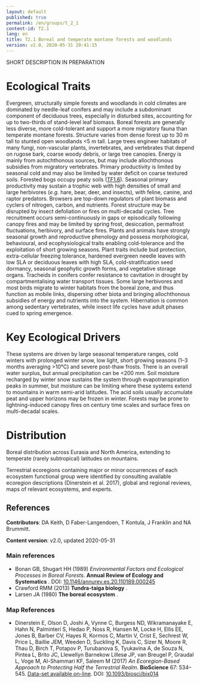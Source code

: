 ```yaml
---
layout: default
published: true
permalink: /en/groups/t_2_1
content-id: T2.1
lang: en
title: T2.1 Boreal and temperate montane forests and woodlands
version: v2.0, 2020-05-31 20:41:15
---
```


SHORT DESCRIPTION IN PREPARATION

# Ecological Traits
 
Evergreen, structurally simple forests and woodlands in cold climates are dominated by needle-leaf conifers and may include a subdominant component of deciduous trees, especially in disturbed sites, accounting for up to two-thirds of stand-level leaf biomass. Boreal forests are generally less diverse, more cold-tolerant and support a more migratory fauna than temperate montane forests. Structure varies from dense forest up to 30 m tall to stunted open woodlands <5 m tall. Large trees engineer habitats of many fungi, non-vascular plants, invertebrates, and vertebrates that depend on rugose bark, coarse woody debris, or large tree canopies. Energy is mainly from autochthonous sources, but may include allochthonous subsidies from migratory vertebrates. Primary productivity is limited by seasonal cold and may also be limited by water deficit on coarse textured soils. Forested bogs occupy peaty soils ([TF1.6](/explore/groups/TF1.6)). Seasonal primary productivity may sustain a trophic web with high densities of small and large herbivores (<i>e.g.</i> hare, bear, deer, and insects), with feline, canine, and raptor predators. Browsers are top-down regulators of plant biomass and cyclers of nitrogen, carbon, and nutrients. Forest structure may be disrupted by insect defoliation or fires on multi-decadal cycles. Tree recruitment occurs semi-continuously in gaps or episodically following canopy fires and may be limited by spring frost, desiccation, permafrost fluctuations, herbivory, and surface fires. Plants and animals have strongly seasonal growth and reproductive phenology and possess morphological, behavioural, and ecophysiological traits enabling cold-tolerance and the exploitation of short growing seasons. Plant traits include bud protection, extra-cellular freezing tolerance, hardened evergreen needle leaves with low SLA or deciduous leaves with high SLA, cold-stratification seed dormancy, seasonal geophytic growth forms, and vegetative storage organs. Tracheids in conifers confer resistance to cavitation in drought by compartmentalising water transport tissues. Some large herbivores and most birds migrate to winter habitats from the boreal zone, and thus function as mobile links, dispersing other biota and bringing allochthonous subsidies of energy and nutrients into the system. Hibernation is common among sedentary vertebrates, while insect life cycles have adult phases cued to spring emergence.
 
# Key Ecological Drivers
 
These systems are driven by large seasonal temperature ranges, cold winters with prolonged winter snow, low light, short growing seasons (1–3 months averaging >10°C) and severe post-thaw frosts. There is an overall water surplus, but annual precipitation can be <200 mm. Soil moisture recharged by winter snow sustains the system through evapotranspiration peaks in summer, but moisture can be limiting where these systems extend to mountains in warm semi-arid latitudes. The acid soils usually accumulate peat and upper horizons may be frozen in winter. Forests may be prone to lightning-induced canopy fires on century time scales and surface fires on multi-decadal scales.
 
# Distribution
 
Boreal distribution across Eurasia and North America, extending to temperate (rarely subtropical) latitudes on mountains.

Terrestrial ecoregions containing major or minor occurrences of each ecosystem functional group were identified by consulting available ecoregion descriptions (Dinerstein et al. 2017), global and regional reviews, maps of relevant ecosystems, and experts.

## References

**Contributors**: DA Keith, D Faber-Langendoen, T Kontula, J Franklin and NA Brummitt.

**Content version**: v2.0, updated 2020-05-31

### Main references
* Bonan GB, Shugart HH  (1989) *Environmental Factors and Ecological Processes in Boreal Forests*. **Annual Review of Ecology and Systematics** . DOI: [10.1146/annurev.es.20.110189.000245](http://doi.org/10.1146/annurev.es.20.110189.000245)
* Crawford RMM  (2013) **Tundra-taiga biology** .
* Larsen JA  (1980) **The boreal ecosystem** .

### Map References
* Dinerstein E, Olson D, Joshi A, Vynne C, Burgess ND, Wikramanayake E, Hahn N, Palminteri S, Hedao P, Noss R, Hansen M, Locke H, Ellis EE, Jones B, Barber CV, Hayes R, Kormos C, Martin V, Crist E, Sechrest W, Price L, Baillie JEM, Weeden D, Suckling K, Davis C, Sizer N, Moore R, Thau D, Birch T, Potapov P, Turubanova S, Tyukavina A, de Souza N, Pintea L, Brito JC, Llewellyn Barnekow Lillesø JP, van Breugel P, Graudal L, Voge M, Al-Shammari KF, Saleem M  (2017) *An Ecoregion-Based Approach to Protecting Half the Terrestrial Realm*. **BioScience** 67: 534–545. [Data-set available on-line](https://ecoregions2017.appspot.com/). DOI: [10.1093/biosci/bix014](http://doi.org/10.1093/biosci/bix014)


